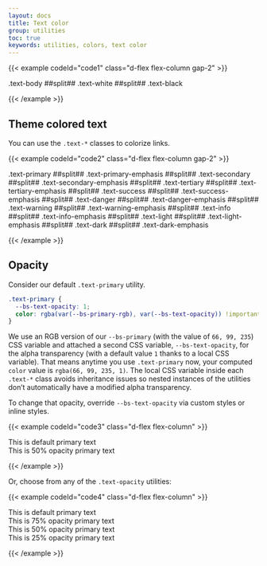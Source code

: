 ```yaml
---
layout: docs
title: Text color
group: utilities
toc: true
keywords: utilities, colors, text color
---
```


{{< example codeId="code1" class="d-flex flex-column gap-2" >}}

<label class="text-body">.text-body</label>
##split##
<label class="text-white bg-black">.text-white</label>
##split##
<label class="text-black bg-white">.text-black</label>

{{< /example >}}

## Theme colored text
You can use the ```.text-*``` classes to colorize links.

{{< example codeId="code2" class="d-flex flex-column gap-2" >}}

<label class="text-primary">.text-primary</label>
##split##
<label class="text-primary-emphasis">.text-primary-emphasis</label>
##split##
<label class="text-secondary">.text-secondary</label>
##split##
<label class="text-secondary-emphasis">.text-secondary-emphasis</label>
##split##
<label class="text-tertiary">.text-tertiary</label>
##split##
<label class="text-tertiary-emphasis">.text-tertiary-emphasis</label>
##split##
<label class="text-success">.text-success</label>
##split##
<label class="text-success-emphasis">.text-success-emphasis</label>
##split##
<label class="text-danger">.text-danger</label>
##split##
<label class="text-danger-emphasis">.text-danger-emphasis</label>
##split##
<label class="text-warning">.text-warning</label>
##split##
<label class="text-warning-emphasis">.text-warning-emphasis</label>
##split##
<label class="text-info">.text-info</label>
##split##
<label class="text-info-emphasis">.text-info-emphasis</label>
##split##
<label class="text-light">.text-light</label>
##split##
<label class="text-light-emphasis">.text-light-emphasis</label>
##split##
<label class="text-dark">.text-dark</label>
##split##
<label class="text-dark-emphasis">.text-dark-emphasis</label>

{{< /example >}}

## Opacity
Consider our default ```.text-primary``` utility.

```css
.text-primary {
  --bs-text-opacity: 1;
  color: rgba(var(--bs-primary-rgb), var(--bs-text-opacity)) !important;
}
```

We use an RGB version of our ```--bs-primary``` (with the value of ```66, 99, 235```) CSS variable 
and attached a second CSS variable, ```--bs-text-opacity```, for the alpha transparency 
(with a default value ```1``` thanks to a local CSS variable). That means anytime you use 
```.text-primary``` now, your computed ```color``` value is ```rgba(66, 99, 235, 1)```. 
The local CSS variable inside each ```.text-*``` class avoids inheritance issues so nested 
instances of the utilities don’t automatically have a modified alpha transparency.

To change that opacity, override ```--bs-text-opacity``` via custom styles or inline styles.

{{< example codeId="code3" class="d-flex flex-column" >}}

<div class="text-primary">This is default primary text</div>
<div class="text-primary" style="--bs-text-opacity: .5;">This is 50% opacity primary text</div>

{{< /example >}}

Or, choose from any of the ```.text-opacity``` utilities:

{{< example codeId="code4" class="d-flex flex-column" >}}

<div class="text-primary">This is default primary text</div>
<div class="text-primary text-opacity-75">This is 75% opacity primary text</div>
<div class="text-primary text-opacity-50">This is 50% opacity primary text</div>
<div class="text-primary text-opacity-25">This is 25% opacity primary text</div>

{{< /example >}}
